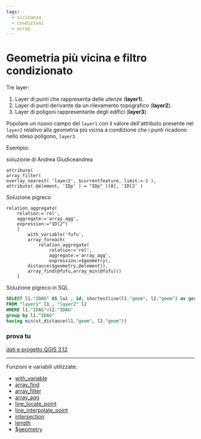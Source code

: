 ```yaml
---
tags:
  - vicinanza
  - condizioni
  - array
---
```


# Geometria più vicina e filtro condizionato

Tre layer: 
1. Layer di punti che rappresenta delle utenze (**layer1**).
2. Layer di punti derivante da un rilevamento topografico (**layer2**).
3. Layer di poligoni rappresentante degli edifici (**layer3**).

Popolare un nuovo campo del `layer1` con il valore dell'attributo presente nel `layer2` relativo alla geometria più vicina a condizione che i punti ricadono nello steso poligono, `layer3`.

Esempio:

soluzione di Andrea Giudiceandrea
```
attribute( 
array_filter( 
overlay_nearest( 'layer2', $currentfeature, limit:=-1 ), 
attribute( @element, 'IDp' ) = "IDp" )[0], 'IDl2' )
```

Soluzione pigreco

```
relation_aggregate( 
	relation:='rel',
	aggregate:='array_agg',
	expression:="IDl2")
	[
		with_variable('fufu',
		array_foreach(
			relation_aggregate( 
				relation:='rel',
				aggregate:='array_agg',
				expression:=$geometry),
		distance($geometry,@element)),
		array_find(@fufu,array_min(@fufu)))
	]
```

Soluzione pigreco in SQL

```sql
SELECT l1."IDAG" AS la1 , id, shortestline(l1."geom", l2."geom") as geom
FROM "layer1" l1 , "layer2" l2 
WHERE l1."IDAG"=l2."IDAG"
group by l1."IDAG"
having min(st_distance(l1."geom", l2."geom"))
```

### prova tu

[dati e progetto QGIS 3.12](https://mega.nz/file/lUgwhIIA#gEwH2RpsdkNFGWM6qvqDFnXcMS6IIlfqhnkJnH3m164)

---

Funzioni e variabili utilizzate:

* [with_variable](../gr_funzioni/variabili/with_variable.md)
* [array_find](../gr_funzioni/array/array_unico.md#array_find)
* [array_filter](../gr_funzioni/array/array_unico.md#array_filter)
* [array_agg](../gr_funzioni/aggrega/aggrega_unico.md#array_agg)
* [line_locate_point](../gr_funzioni/geometria/geometria_unico.md#line_locate_point)
* [line_interpolate_point](../gr_funzioni/geometria/geometria_unico.md#line_interpolate_point)
* [intersection](../gr_funzioni/geometria/geometria_unico.md#intersection)
* [length](../gr_funzioni/geometria/geometria_unico.md#length)
* [$geometry](../gr_funzioni/geometria/geometria_unico.md#geometry)